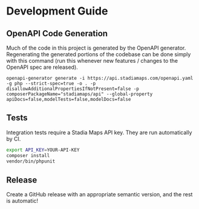 # Development Guide

## OpenAPI Code Generation

Much of the code in this project is generated by the OpenAPI generator.
Regenerating the generated portions of the codebase can be done simply with this command
(run this whenever new features / changes to the OpenAPI spec are released).

```shell
openapi-generator generate -i https://api.stadiamaps.com/openapi.yaml -g php --strict-spec=true -o . -p disallowAdditionalPropertiesIfNotPresent=false -p composerPackageName="stadiamaps/api" --global-property apiDocs=false,modelTests=false,modelDocs=false
```

## Tests

Integration tests require a Stadia Maps API key.
They are run automatically by CI.

```bash
export API_KEY=YOUR-API-KEY
composer install
vendor/bin/phpunit
```

## Release

Create a GitHub release with an appropriate semantic version, and the rest is automatic!
